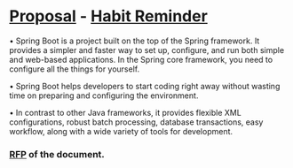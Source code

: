 # [Proposal](https://github.com/Rohitreddz/proposal/blob/main/Proposal.md) - [Habit Reminder](https://github.com/NaveenTanuku/HabitReminder) 
• Spring Boot is a project built on the top of the Spring framework. It provides a simpler and faster way to set up, configure, and run both simple and web-based applications. In the Spring core framework, you need to configure all the things for yourself.</br>

• Spring Boot helps developers to start coding right away without wasting time on preparing and configuring the environment. </br>

• In contrast to other Java frameworks, it provides flexible XML configurations, robust batch processing, database transactions, easy workflow, along with a wide variety of tools for development. </br>

### [RFP](https://github.com/NaveenTanuku/HabitReminder/blob/main/rfp.md)  of the document.

